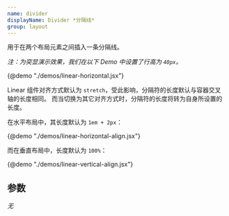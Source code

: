 ```yaml
---
name: divider
displayName: Divider *分隔线*
group: layout
---
```


用于在两个布局元素之间插入一条分隔线。

_注：为突显演示效果，我们在以下 Demo 中设置了行高为 `40px`。_

{@demo "./demos/linear-horizontal.jsx"}

Linear 组件对齐方式默认为 `stretch`，受此影响，分隔符的长度默认与容器交叉轴的长度相同。
而当切换为其它对齐方式时，分隔符的长度将转为自身所设置的长度。

在水平布局中，其长度默认为 `1em + 2px`：

{@demo "./demos/linear-horizontal-align.jsx"}

而在垂直布局中，长度默认为 `100%`：

{@demo "./demos/linear-vertical-align.jsx"}

## 参数

_无_
